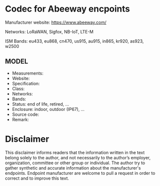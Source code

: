 # Codec for Abeeway encpoints

Manufacturer website: https://www.abeeway.com/

Networks: LoRaWAN, Sigfox, NB-IoT, LTE-M

ISM Bands: eu433, eu868, cn470, us915, au915, in865, kr920, as923, w2500

## MODEL
* Measurements:
* Website:
* Specification:
* Class:
* Networks:
* Bands:
* Status: end of life, retired, ...
* Enclosure: indoor, outdoor (IP67), ...
* Source code:
* Remark:

# Disclaimer
This disclaimer informs readers that the information written in the text belong solely to the author, and not necessarily to the author’s employer, organization, committee or other group or individual. The author try to gather synthetic and accurate information about the manufacturer's endpoints. Endpoint manufacturer are welcome to pull a request in order to correct and to improve this text.
